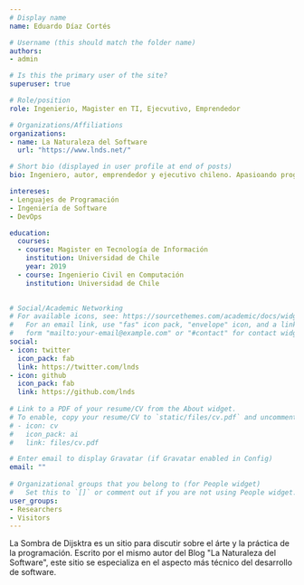 ```yaml
---
# Display name
name: Eduardo Díaz Cortés

# Username (this should match the folder name)
authors:
- admin

# Is this the primary user of the site?
superuser: true

# Role/position
role: Ingenierio, Magister en TI, Ejecvutivo, Emprendedor

# Organizations/Affiliations
organizations:
- name: La Naturaleza del Software
  url: "https://www.lnds.net/"

# Short bio (displayed in user profile at end of posts)
bio: Ingeniero, autor, emprendedor y ejecutivo chileno. Apasioando programador.

intereses:
- Lenguajes de Programación
- Ingeniería de Software
- DevOps

education:
  courses:
  - course: Magister en Tecnología de Información
    institution: Universidad de Chile
    year: 2019
  - course: Ingenierio Civil en Computación
    institution: Universidad de Chile
 

# Social/Academic Networking
# For available icons, see: https://sourcethemes.com/academic/docs/widgets/#icons
#   For an email link, use "fas" icon pack, "envelope" icon, and a link in the
#   form "mailto:your-email@example.com" or "#contact" for contact widget.
social:
- icon: twitter
  icon_pack: fab
  link: https://twitter.com/lnds
- icon: github
  icon_pack: fab
  link: https://github.com/lnds
  
# Link to a PDF of your resume/CV from the About widget.
# To enable, copy your resume/CV to `static/files/cv.pdf` and uncomment the lines below.  
# - icon: cv
#   icon_pack: ai
#   link: files/cv.pdf

# Enter email to display Gravatar (if Gravatar enabled in Config)
email: ""
  
# Organizational groups that you belong to (for People widget)
#   Set this to `[]` or comment out if you are not using People widget.  
user_groups:
- Researchers
- Visitors
---
```


La Sombra de Dijsktra es un sitio para discutir sobre el árte y la práctica de la programación. Escrito por el mismo autor del Blog "La Naturaleza del Software", este sitio se especializa en el aspecto más técnico del desarrollo de software.
